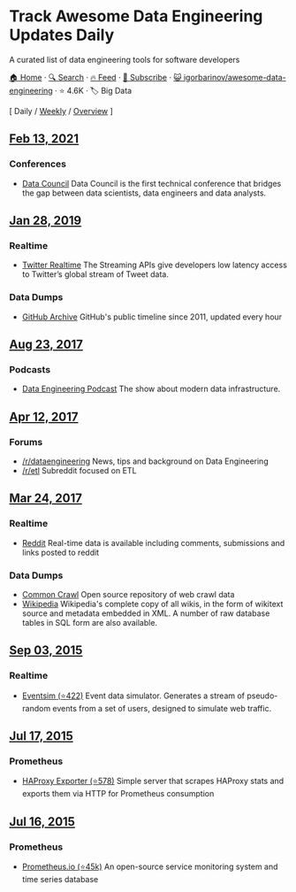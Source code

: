 # Track Awesome Data Engineering Updates Daily

A curated list of data engineering tools for software developers

[🏠 Home](/README.md) · [🔍 Search](https://www.trackawesomelist.com/search/) · [🔥 Feed](https://www.trackawesomelist.com/igorbarinov/awesome-data-engineering/rss.xml) · [📮 Subscribe](https://trackawesomelist.us17.list-manage.com/subscribe?u=d2f0117aa829c83a63ec63c2f&id=36a103854c) · [😺 igorbarinov/awesome-data-engineering](https://github.com/igorbarinov/awesome-data-engineering) · ⭐ 4.6K · 🏷️ Big Data

[ Daily / [Weekly](/content/igorbarinov/awesome-data-engineering/week/README.md) / [Overview](/content/igorbarinov/awesome-data-engineering/readme/README.md) ]

## [Feb 13, 2021](/content/2021/02/13/README.md)

### Conferences

*   [Data Council](https://www.datacouncil.ai/about) Data Council is the first technical conference that bridges the gap between data scientists, data engineers and data analysts.

## [Jan 28, 2019](/content/2019/01/28/README.md)

### Realtime

*   [Twitter Realtime](https://developer.twitter.com/en/docs/tweets/filter-realtime/overview) The Streaming APIs give developers low latency access to Twitter’s global stream of Tweet data.

### Data Dumps

*   [GitHub Archive](https://www.gharchive.org/) GitHub's public timeline since 2011, updated every hour

## [Aug 23, 2017](/content/2017/08/23/README.md)

### Podcasts

*   [Data Engineering Podcast](https://www.dataengineeringpodcast.com/) The show about modern data infrastructure.

## [Apr 12, 2017](/content/2017/04/12/README.md)

### Forums

*   [/r/dataengineering](https://www.reddit.com/r/dataengineering/) News, tips and background on Data Engineering
*   [/r/etl](https://www.reddit.com/r/ETL/) Subreddit focused on ETL

## [Mar 24, 2017](/content/2017/03/24/README.md)

### Realtime

*   [Reddit](https://www.reddit.com/r/datasets/comments/3mk1vg/realtime_data_is_available_including_comments/) Real-time data is available including comments, submissions and links posted to reddit

### Data Dumps

*   [Common Crawl](https://commoncrawl.org/) Open source repository of web crawl data
*   [Wikipedia](https://dumps.wikimedia.org/enwiki/latest/) Wikipedia's complete copy of all wikis, in the form of wikitext source and metadata embedded in XML. A number of raw database tables in SQL form are also available.

## [Sep 03, 2015](/content/2015/09/03/README.md)

### Realtime

*   [Eventsim (⭐422)](https://github.com/Interana/eventsim) Event data simulator. Generates a stream of pseudo-random events from a set of users, designed to simulate web traffic.

## [Jul 17, 2015](/content/2015/07/17/README.md)

### Prometheus

*   [HAProxy Exporter (⭐578)](https://github.com/prometheus/haproxy_exporter) Simple server that scrapes HAProxy stats and exports them via HTTP for Prometheus consumption

## [Jul 16, 2015](/content/2015/07/16/README.md)

### Prometheus

*   [Prometheus.io (⭐45k)](https://github.com/prometheus/prometheus) An open-source service monitoring system and time series database